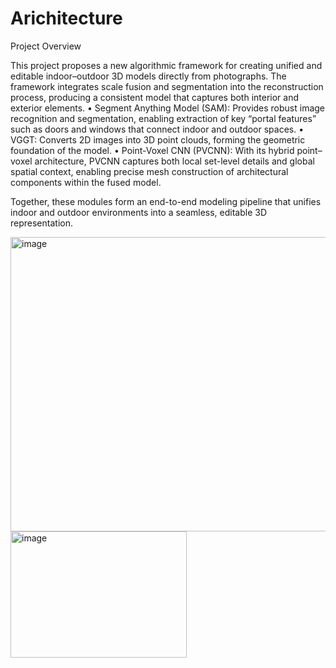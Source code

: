# Arichitecture

Project Overview

This project proposes a new algorithmic framework for creating unified and editable indoor–outdoor 3D models directly from photographs. The framework integrates scale fusion and segmentation into the reconstruction process, producing a consistent model that captures both interior and exterior elements.
	•	Segment Anything Model (SAM): Provides robust image recognition and segmentation, enabling extraction of key “portal features” such as doors and windows that connect indoor and outdoor spaces.
	•	VGGT: Converts 2D images into 3D point clouds, forming the geometric foundation of the model.
	•	Point-Voxel CNN (PVCNN): With its hybrid point–voxel architecture, PVCNN captures both local set-level details and global spatial context, enabling precise mesh construction of architectural components within the fused model.

Together, these modules form an end-to-end modeling pipeline that unifies indoor and outdoor environments into a seamless, editable 3D representation.

<img width="716" height="471" alt="image" src="https://github.com/user-attachments/assets/a8162ad7-3f91-4354-bf10-014c869dc8da" />

<img width="282" height="202" alt="image" src="https://github.com/user-attachments/assets/48c11b72-ee5f-4dbe-820e-962a94346902" />

